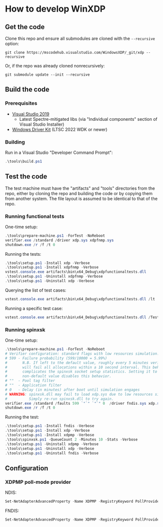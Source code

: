 # How to develop WinXDP

## Get the code

Clone this repo and ensure all submodules are cloned with the `--recursive` option:

```
git clone https://mscodehub.visualstudio.com/WindowsXDP/_git/xdp --recursive
```

Or, if the repo was already cloned nonrecursively:

```
git submodule update --init --recursive
```

## Build the code

### Prerequisites

- [Visual Studio 2019](https://visualstudio.microsoft.com/downloads/)
  - Latest Spectre-mitigated libs (via "Individual components" section of Visual Studio Installer)
- [Windows Driver Kit](https://docs.microsoft.com/en-us/windows-hardware/drivers/download-the-wdk)
  (LTSC 2022 WDK or newer)

### Building

Run in a Visual Studio "Developer Command Prompt":

```PowerShell
.\tools\build.ps1
```

## Test the code

The test machine must have the "artifacts" and "tools" directories from the repo, either
by cloning the repo and building the code or by copying them from another system. The
file layout is assumed to be identical to that of the repo.

### Running functional tests

One-time setup:

```Powershell
.\tools\prepare-machine.ps1 -ForTest -NoReboot
verifier.exe /standard /driver xdp.sys xdpfnmp.sys
shutdown.exe /r /f /t 0
```

Running the tests:

```Powershell
.\tools\setup.ps1 -Install xdp -Verbose
.\tools\setup.ps1 -Install xdpfnmp -Verbose
vstest.console.exe artifacts\bin\x64_Debug\xdpfunctionaltests.dll
.\tools\setup.ps1 -Uninstall xdpfnmp -Verbose
.\tools\setup.ps1 -Uninstall xdp -Verbose
```

Querying the list of test cases:

```Powershell
vstest.console.exe artifacts\bin\x64_Debug\xdpfunctionaltests.dll /lt
```

Running a specific test case:

```Powershell
vstest.console.exe artifacts\bin\x64_Debug\xdpfunctionaltests.dll /TestCaseFilter:"Name=GenericBinding"
```

### Running spinxsk

One-time setup:

```Powershell
.\tools\prepare-machine.ps1 -ForTest -NoReboot
# Verifier configuration: standard flags with low resources simulation.
# 599 - Failure probability (599/10000 = 5.99%)
#       N.B. If left to the default value, roughly every 5 minutes verifier
#       will fail all allocations within a 10 second interval. This behavior
#       complicates the spinxsk socket setup statistics. Setting it to a
#       non-default value disables this behavior.
# ""  - Pool tag filter
# ""  - Application filter
# 0   - Delay (in minutes) after boot until simulation engages
# WARNING: spinxsk.dll may fail to load xdp.sys due to low resources simulation.
#          Simply re-run spinxsk.dll to try again.
verifier.exe /standard /faults 599 `"`" `"`" 0  /driver fndis.sys xdp.sys xdpmp.sys
shutdown.exe /r /f /t 0
```

Running the test:

```Powershell
.\tools\setup.ps1 -Install fndis -Verbose
.\tools\setup.ps1 -Install xdp -Verbose
.\tools\setup.ps1 -Install xdpmp -Verbose
.\tools\spinxsk.ps1 -QueueCount 2 -Minutes 10 -Stats -Verbose
.\tools\setup.ps1 -Uninstall xdpmp -Verbose
.\tools\setup.ps1 -Uninstall xdp -Verbose
.\tools\setup.ps1 -Uninstall fndis -Verbose
```

## Configuration

### XDPMP poll-mode provider

NDIS:
```Powershell
Set-NetAdapterAdvancedProperty -Name XDPMP -RegistryKeyword PollProvider -DisplayValue NDIS
```

FNDIS:
```Powershell
Set-NetAdapterAdvancedProperty -Name XDPMP -RegistryKeyword PollProvider -DisplayValue FNDIS
```
